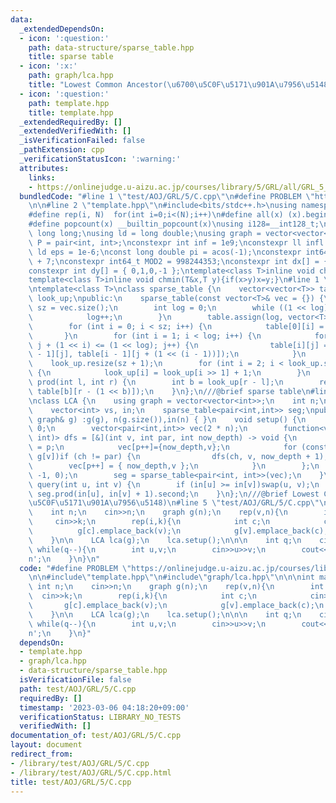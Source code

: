 ```yaml
---
data:
  _extendedDependsOn:
  - icon: ':question:'
    path: data-structure/sparse_table.hpp
    title: sparse table
  - icon: ':x:'
    path: graph/lca.hpp
    title: "Lowest Common Ancestor(\u6700\u5C0F\u5171\u901A\u7956\u5148)"
  - icon: ':question:'
    path: template.hpp
    title: template.hpp
  _extendedRequiredBy: []
  _extendedVerifiedWith: []
  _isVerificationFailed: false
  _pathExtension: cpp
  _verificationStatusIcon: ':warning:'
  attributes:
    links:
    - https://onlinejudge.u-aizu.ac.jp/courses/library/5/GRL/all/GRL_5_C
  bundledCode: "#line 1 \"test/AOJ/GRL/5/C.cpp\"\n#define PROBLEM \"https://onlinejudge.u-aizu.ac.jp/courses/library/5/GRL/all/GRL_5_C\"\
    \n\n#line 2 \"template.hpp\"\n#include<bits/stdc++.h>\nusing namespace std;\n\
    #define rep(i, N)  for(int i=0;i<(N);i++)\n#define all(x) (x).begin(),(x).end()\n\
    #define popcount(x) __builtin_popcount(x)\nusing i128=__int128_t;\nusing ll =\
    \ long long;\nusing ld = long double;\nusing graph = vector<vector<int>>;\nusing\
    \ P = pair<int, int>;\nconstexpr int inf = 1e9;\nconstexpr ll infl = 1e18;\nconstexpr\
    \ ld eps = 1e-6;\nconst long double pi = acos(-1);\nconstexpr int64_t MOD = 1e9\
    \ + 7;\nconstexpr int64_t MOD2 = 998244353;\nconstexpr int dx[] = { 1,0,-1,0 };\n\
    constexpr int dy[] = { 0,1,0,-1 };\ntemplate<class T>inline void chmax(T&x,T y){if(x<y)x=y;}\n\
    template<class T>inline void chmin(T&x,T y){if(x>y)x=y;}\n#line 1 \"data-structure/sparse_table.hpp\"\
    \ntemplate<class T>\nclass sparse_table {\n    vector<vector<T>> table;\n    vector<int>\
    \ look_up;\npublic:\n    sparse_table(const vector<T>& vec = {}) {\n        int\
    \ sz = vec.size();\n        int log = 0;\n        while ((1 << log) <= sz) {\n\
    \            log++;\n        }\n        table.assign(log, vector<T>(1 << log));\n\
    \        for (int i = 0; i < sz; i++) {\n            table[0][i] = vec[i];\n \
    \       }\n        for (int i = 1; i < log; i++) {\n            for (int j = 0;\
    \ j + (1 << i) <= (1 << log); j++) {\n                table[i][j] = min(table[i\
    \ - 1][j], table[i - 1][j + (1 << (i - 1))]);\n            }\n        }\n    \
    \    look_up.resize(sz + 1);\n        for (int i = 2; i < look_up.size(); i++)\
    \ {\n            look_up[i] = look_up[i >> 1] + 1;\n        }\n    }\n\n    T\
    \ prod(int l, int r) {\n        int b = look_up[r - l];\n        return min(table[b][l],\
    \ table[b][r - (1 << b)]);\n    }\n};\n///@brief sparse table\n#line 3 \"graph/lca.hpp\"\
    \nclass LCA {\n    using graph = vector<vector<int>>;\n    int n;\n    graph g;\n\
    \    vector<int> vs, in;\n    sparse_table<pair<int,int>> seg;\npublic:\n    LCA(const\
    \ graph& g) :g(g), n(g.size()),in(n) { }\n    void setup() {\n        int p =\
    \ 0;\n        vector<pair<int,int>> vec(2 * n);\n        function<void(int, int,\
    \ int)> dfs = [&](int v, int par, int now_depth) -> void {\n            in[v]\
    \ = p;\n            vec[p++]={now_depth,v};\n            for (const auto& ch :\
    \ g[v])if (ch != par) {\n                dfs(ch, v, now_depth + 1);\n        \
    \        vec[p++] = { now_depth,v };\n            }\n        };\n        dfs(0,\
    \ -1, 0);\n        seg = sparse_table<pair<int, int>>(vec);\n    }\n\n    int\
    \ query(int u, int v) {\n        if (in[u] >= in[v])swap(u, v);\n        return\
    \ seg.prod(in[u], in[v] + 1).second;\n    }\n};\n///@brief Lowest Common Ancestor(\u6700\
    \u5C0F\u5171\u901A\u7956\u5148)\n#line 5 \"test/AOJ/GRL/5/C.cpp\"\n\n\nint main(){\n\
    \    int n;\n    cin>>n;\n    graph g(n);\n    rep(v,n){\n        int k;\n   \
    \     cin>>k;\n        rep(i,k){\n            int c;\n            cin>>c;\n  \
    \          g[c].emplace_back(v);\n            g[v].emplace_back(c);\n        }\n\
    \    }\n\n    LCA lca(g);\n    lca.setup();\n\n\n    int q;\n    cin>>q;\n   \
    \ while(q--){\n        int u,v;\n        cin>>u>>v;\n        cout<<lca.query(u,v)<<'\\\
    n';\n    }\n}\n"
  code: "#define PROBLEM \"https://onlinejudge.u-aizu.ac.jp/courses/library/5/GRL/all/GRL_5_C\"\
    \n\n#include\"template.hpp\"\n#include\"graph/lca.hpp\"\n\n\nint main(){\n   \
    \ int n;\n    cin>>n;\n    graph g(n);\n    rep(v,n){\n        int k;\n      \
    \  cin>>k;\n        rep(i,k){\n            int c;\n            cin>>c;\n     \
    \       g[c].emplace_back(v);\n            g[v].emplace_back(c);\n        }\n\
    \    }\n\n    LCA lca(g);\n    lca.setup();\n\n\n    int q;\n    cin>>q;\n   \
    \ while(q--){\n        int u,v;\n        cin>>u>>v;\n        cout<<lca.query(u,v)<<'\\\
    n';\n    }\n}"
  dependsOn:
  - template.hpp
  - graph/lca.hpp
  - data-structure/sparse_table.hpp
  isVerificationFile: false
  path: test/AOJ/GRL/5/C.cpp
  requiredBy: []
  timestamp: '2023-03-06 04:18:20+09:00'
  verificationStatus: LIBRARY_NO_TESTS
  verifiedWith: []
documentation_of: test/AOJ/GRL/5/C.cpp
layout: document
redirect_from:
- /library/test/AOJ/GRL/5/C.cpp
- /library/test/AOJ/GRL/5/C.cpp.html
title: test/AOJ/GRL/5/C.cpp
---
```

